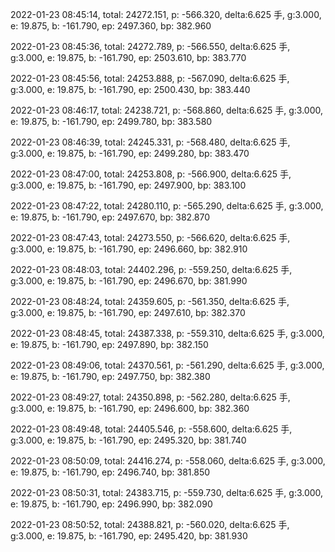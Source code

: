 2022-01-23 08:45:14, total: 24272.151, p: -566.320, delta:6.625 手, g:3.000, e: 19.875, b: -161.790, ep: 2497.360, bp: 382.960

2022-01-23 08:45:36, total: 24272.789, p: -566.550, delta:6.625 手, g:3.000, e: 19.875, b: -161.790, ep: 2503.610, bp: 383.770

2022-01-23 08:45:56, total: 24253.888, p: -567.090, delta:6.625 手, g:3.000, e: 19.875, b: -161.790, ep: 2500.430, bp: 383.440

2022-01-23 08:46:17, total: 24238.721, p: -568.860, delta:6.625 手, g:3.000, e: 19.875, b: -161.790, ep: 2499.780, bp: 383.580

2022-01-23 08:46:39, total: 24245.331, p: -568.480, delta:6.625 手, g:3.000, e: 19.875, b: -161.790, ep: 2499.280, bp: 383.470

2022-01-23 08:47:00, total: 24253.808, p: -566.900, delta:6.625 手, g:3.000, e: 19.875, b: -161.790, ep: 2497.900, bp: 383.100

2022-01-23 08:47:22, total: 24280.110, p: -565.290, delta:6.625 手, g:3.000, e: 19.875, b: -161.790, ep: 2497.670, bp: 382.870

2022-01-23 08:47:43, total: 24273.550, p: -566.620, delta:6.625 手, g:3.000, e: 19.875, b: -161.790, ep: 2496.660, bp: 382.910

2022-01-23 08:48:03, total: 24402.296, p: -559.250, delta:6.625 手, g:3.000, e: 19.875, b: -161.790, ep: 2496.670, bp: 381.990

2022-01-23 08:48:24, total: 24359.605, p: -561.350, delta:6.625 手, g:3.000, e: 19.875, b: -161.790, ep: 2497.610, bp: 382.370

2022-01-23 08:48:45, total: 24387.338, p: -559.310, delta:6.625 手, g:3.000, e: 19.875, b: -161.790, ep: 2497.890, bp: 382.150

2022-01-23 08:49:06, total: 24370.561, p: -561.290, delta:6.625 手, g:3.000, e: 19.875, b: -161.790, ep: 2497.750, bp: 382.380

2022-01-23 08:49:27, total: 24350.898, p: -562.280, delta:6.625 手, g:3.000, e: 19.875, b: -161.790, ep: 2496.600, bp: 382.360

2022-01-23 08:49:48, total: 24405.546, p: -558.600, delta:6.625 手, g:3.000, e: 19.875, b: -161.790, ep: 2495.320, bp: 381.740

2022-01-23 08:50:09, total: 24416.274, p: -558.060, delta:6.625 手, g:3.000, e: 19.875, b: -161.790, ep: 2496.740, bp: 381.850

2022-01-23 08:50:31, total: 24383.715, p: -559.730, delta:6.625 手, g:3.000, e: 19.875, b: -161.790, ep: 2496.990, bp: 382.090

2022-01-23 08:50:52, total: 24388.821, p: -560.020, delta:6.625 手, g:3.000, e: 19.875, b: -161.790, ep: 2495.420, bp: 381.930